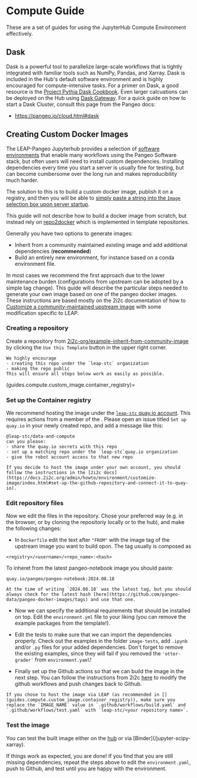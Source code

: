 # Compute Guide

These are a set of guides for using the JupyterHub Compute Environment effectively.

## Dask
Dask is a powerful tool to parallelize large-scale workflows that is tightly integrated with familiar tools such as NumPy, Pandas, and Xarray. Dask is included in the Hub's default software environment and is highly encouraged for compute-intensive tasks. For a primer on Dask, a good resource is the [Project Pythia Dask Cookbook](https://projectpythia.org/dask-cookbook/README.html). Even larger calcuations can be deployed on the Hub using [Dask Gateway](https://gateway.dask.org/). For a quick guide on how to start a Dask Cluster, consult this page from the Pangeo docs:

- <https://pangeo.io/cloud.html#dask>

## Creating Custom Docker Images

The LEAP-Pangeo Jupyterhub provides a selection of [software environments](reference.infrastructure.hub.software_env) that enable many workflows using the Pangeo Software stack, but often users will need to install custom dependencies. Installing dependencies every time you start a server is usually fine for testing, but can become cumbersome over the long run and makes reproducibility much harder.

The solution to this is to build a custom docker image, publish it on a registry, and then you will be able to [simply paste a string into the `Image` selection box upon server startup](reference.infrastructure.hub.image.custom).

This guide will not describe how to build a docker image from scratch, but instead rely on [repo2docker](https://github.com/jupyterhub/repo2docker) which is implemented in template repositories.

Generally you have two options to generate images:

- Inherit from a community maintained existing image and add additional dependencies (**recommended**)
- Build an entirely new environment, for instance based on a conda environment file.

In most cases we recommend the first approach due to the lower maintenance burden (configurations from upstream can be adopted by a simple tag change). This guide will describe the particular steps needed to generate your own image based on one of the pangeo docker images. These instructions are based mostly on the 2i2c documentation of how to [Customize a community-maintained upstream image](https://docs.2i2c.org/admin/howto/environment/customize-image/index.html) with some modification specific to LEAP.

### Creating a repository

Create a repository from [2i2c-org/example-inherit-from-community-image](https://github.com/2i2c-org/example-inherit-from-community-image/tree/main) by clicking the `Use this Template` button in the upper right corner.

```{warning}
We highly encourage
- creating this repo under the `leap-stc` organization
- making the repo public
This will ensure all steps below work as easily as possible.
```

(guides.compute.custom_image.container_registry)=

### Set up the Container registry

We recommend hosting the image under the [`leap-stc` quay.io account](https://quay.io/user/leap-stc/). This requires actions from a member of the [](support.data_compute_team). Please open an issue titled `Set up quay.io` in your newly created repo, and add a message like this:

```
@leap-stc/data-and-compute 
can you please:
- share the quay.io secrets with this repo 
- set up a matching repo under the `leap-stc`quay.io organization
- give the robot account access to that new repo
```

```{note}
If you decide to host the image under your own account, you should follow the instructions in the [2i2c docs](https://docs.2i2c.org/admin/howto/environment/customize-image/index.html#set-up-the-github-repository-and-connect-it-to-quay-io). 
```

### Edit repository files

Now we edit the files in the repository. Chose your preferred way (e.g. in the browser, or by cloning the repositoriy locally or to the hub), and make the following changes:

- In `Dockerfile` edit the text after `"FROM"` with the image tag of the upstream image you want to build opon. The tag usually is composed as

```
<registry>/<username>/<repo_name>:<hash>
```

To inheret from the latest pangeo-notebook image you should paste:

```
quay.io/pangeo/pangeo-notebook:2024.08.18
```

```{note}
At the time of writing `2024.08.18` was the latest tag, but you should always check for the latest hash [here](https://github.com/pangeo-data/pangeo-docker-images/tags) and use that one.
```

- Now we can specify the additional requirements that should be installed on top. Edit the `environment.yml` file to your liking (you can remove the example packages from the template!).

- Edit the tests to make sure that we can import the dependencies properly. Check out the examples in the folder `image-tests`, add `.ipynb` and/or `.py` files for your added dependencies. Don't forget to remove the existing examples, since they will fail if you removed the `'otter-grader'` from `environment.yaml`!

- Finally set up the Github actions so that we can build the image in the next step. You can follow the instructions from 2i2c [here](https://docs.2i2c.org/admin/howto/environment/customize-image/index.html#build-base-image) to modify the github workflows and push changes back to Github.

```{important}
If you chose to host the image via LEAP (as recommended in [](guides.compute.custom_image.container_registry)), make sure you replace the `IMAGE_NAME` value in `.github/workflows/build.yaml` and `.github/workflows/test.yaml` with `leap-stc/<your repository name>`.
```

### Test the image

You can test the built image either on the [hub](https://docs.2i2c.org/admin/howto/environment/customize-image/index.html#test-the-custom-image-with-a-2i2c-hub) or via \[Binder\](<username>/jupyter-scipy-xarray).

If things work as expected, you are done! If you find that you are still missing dependencies, repeat the steps above to edit the `environment.yaml`, push to Github, and test until you are happy with the environment.
